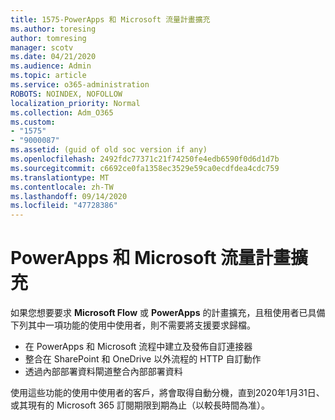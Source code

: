 ```yaml
---
title: 1575-PowerApps 和 Microsoft 流量計畫擴充
ms.author: toresing
author: tomresing
manager: scotv
ms.date: 04/21/2020
ms.audience: Admin
ms.topic: article
ms.service: o365-administration
ROBOTS: NOINDEX, NOFOLLOW
localization_priority: Normal
ms.collection: Adm_O365
ms.custom:
- "1575"
- "9000087"
ms.assetid: (guid of old soc version if any)
ms.openlocfilehash: 2492fdc77371c21f74250fe4edb6590f0d6d1d7b
ms.sourcegitcommit: c6692ce0fa1358ec3529e59ca0ecdfdea4cdc759
ms.translationtype: MT
ms.contentlocale: zh-TW
ms.lasthandoff: 09/14/2020
ms.locfileid: "47728386"
---
```

# <a name="powerapps-and-microsoft-flow-plan-extension"></a>PowerApps 和 Microsoft 流量計畫擴充

如果您想要要求 **Microsoft Flow** 或 **PowerApps** 的計畫擴充，且租使用者已具備下列其中一項功能的使用中使用者，則不需要將支援要求歸檔。

- 在 PowerApps 和 Microsoft 流程中建立及發佈自訂連接器
- 整合在 SharePoint 和 OneDrive 以外流程的 HTTP 自訂動作
- 透過內部部署資料閘道整合內部部署資料

使用這些功能的使用中使用者的客戶，將會取得自動分機，直到2020年1月31日、或其現有的 Microsoft 365 訂閱期限到期為止（以較長時間為准）。